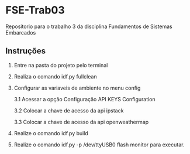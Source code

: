 # FSE-Trab03
Repositorio para o trabalho 3 da disciplina Fundamentos de Sistemas Embarcados

## Instruções
1. Entre na pasta do projeto pelo terminal
2. Realiza o comando idf.py fullclean
3. Configurar as variaveis de ambiente no menu config

    3.1 Acessar a opção Configuração API KEYS Configuration
    
    3.2 Colocar a chave de acesso da api ipstack
    
    3.3 Colocar a chave de acesso da api openweathermap

4. Realize o comando idf.py build
5. Realize o comando idf.py -p /dev/ttyUSB0 flash monitor para executar.

